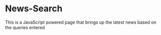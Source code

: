 # News-Search
This is a JavaScript powered page that brings up the latest news based on the queries entered
